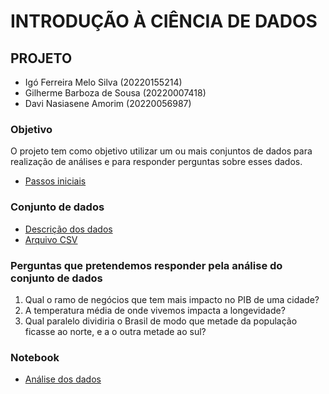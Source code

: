 # INTRODUÇÃO À CIÊNCIA DE DADOS
## PROJETO
- Igó Ferreira Melo Silva (20220155214)
- Gilherme Barboza de Sousa (20220007418)
- Davi Nasiasene Amorim (20220056987)
### Objetivo
O projeto tem como objetivo utilizar um ou mais conjuntos de dados para realização de análises e para responder perguntas sobre esses dados.
- [Passos iniciais](https://github.com/IgoSilvaUFPB/projeto_ICD/blob/9276051445e39e67b41439008d7242c1f89459e3/projeto-fase-1.pdf)
### Conjunto de dados
- [Descrição dos dados](https://github.com/IgoSilvaUFPB/projeto_ICD/blob/9276051445e39e67b41439008d7242c1f89459e3/descricao_dos%20_dados.md)
- [Arquivo CSV](https://github.com/IgoSilvaUFPB/projeto_ICD/blob/9276051445e39e67b41439008d7242c1f89459e3/BRAZIL_CITIES.csv)
### Perguntas que pretendemos responder pela análise do conjunto de dados
1. Qual o ramo de negócios que tem mais impacto no PIB de uma cidade?
2. A temperatura média de onde vivemos impacta a longevidade?
3. Qual paralelo dividiria o Brasil de modo que metade da população ficasse ao norte, e a o outra metade ao sul?
### Notebook
- [Análise dos dados](https://github.com/IgoSilvaUFPB/projeto_ICD/blob/d69d03b362da092c208a85d536e72aa0f38207ec/ProjetoICD.ipynb)
